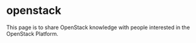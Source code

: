 # openstack
This page is to share OpenStack knowledge with people interested in the OpenStack Platform.
